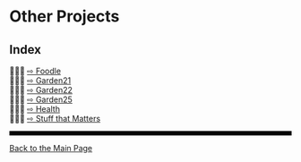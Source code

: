 # Other Projects

## Index

🌼🌹🌼 [ ⇨ Foodle](/other/Foodie.md)  
🌹🌸🌹 [ ⇨ Garden21](/other/Garden21.md)  
🌼🌹🌼 [ ⇨ Garden22](/other/Garden22.md)  
🌹🌸🌹 [ ⇨ Garden25](/other/Garden25.md)    
🌼🌹🌼 [ ⇨ Health](/other/Health.md)  
🌹🌸🌹 [ ⇨ Stuff that Matters](/other/Matter.md)  


<hr style="height:8px;border-width:0;color:black;background-color:black">

[Back to the Main Page](../index.md)
